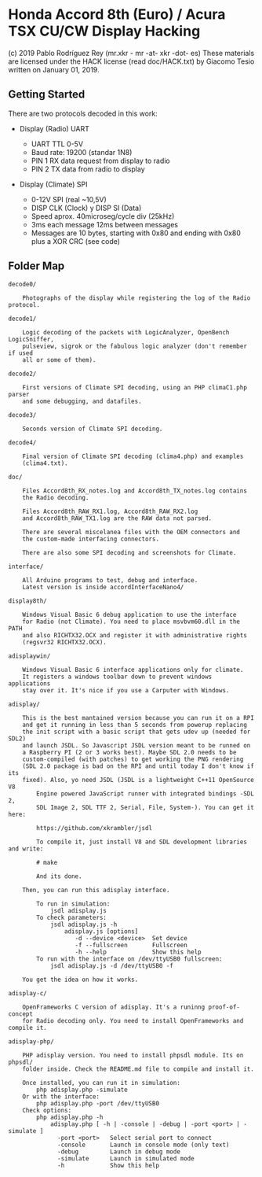 # Honda Accord 8th (Euro) / Acura TSX CU/CW Display Hacking

(c) 2019 Pablo Rodríguez Rey (mr.xkr - mr -at- xkr -dot- es)
These materials are licensed under the HACK license (read doc/HACK.txt) by Giacomo Tesio written on January 01, 2019.


## Getting Started

There are two protocols decoded in this work:

* Display (Radio) UART
	- UART TTL 0-5V
	- Baud rate: 19200 (standar 1N8)
	- PIN 1 RX data request from display to radio
	- PIN 2 TX data from radio to display

* Display (Climate) SPI
	- 0-12V SPI (real ~10,5V)
	- DISP CLK (Clock) y DISP SI (Data)
	- Speed aprox. 40microseg/cycle div (25kHz)
	- 3ms each message 12ms between messages
	- Messages are 10 bytes, starting with 0x80 and ending with 0x80 plus a XOR CRC (see code)


## Folder Map

	decode0/

		Photographs of the display while registering the log of the Radio protocol.

	decode1/

		Logic decoding of the packets with LogicAnalyzer, OpenBench LogicSniffer,
		pulseview, sigrok or the fabulous logic analyzer (don't remember if used
		all or some of them).

	decode2/

		First versions of Climate SPI decoding, using an PHP climaC1.php parser
		and some debugging, and datafiles.

	decode3/

		Seconds version of Climate SPI decoding.

	decode4/

		Final version of Climate SPI decoding (clima4.php) and examples
		(clima4.txt).

	doc/

		Files Accord8th_RX_notes.log and Accord8th_TX_notes.log contains
		the Radio decoding.

		Files Accord8th_RAW_RX1.log, Accord8th_RAW_RX2.log
		and Accord8th_RAW_TX1.log are the RAW data not parsed.

		There are several miscelanea files with the OEM connectors and
		the custom-made interfacing connectors.

		There are also some SPI decoding and screenshots for Climate.

	interface/

		All Arduino programs to test, debug and interface.
		Latest version is inside accordInterfaceNano4/

	display8th/

		Windows Visual Basic 6 debug application to use the interface
		for Radio (not Climate). You need to place msvbvm60.dll in the PATH
		and also RICHTX32.OCX and register it with administrative rights
		(regsvr32 RICHTX32.OCX).

	adisplaywin/

		Windows Visual Basic 6 interface applications only for climate.
		It registers a windows toolbar down to prevent windows applications
		stay over it. It's nice if you use a Carputer with Windows.

	adisplay/

		This is the best mantained version because you can run it on a RPI
		and get it running in less than 5 seconds from powerup replacing
		the init script with a basic script that gets udev up (needed for SDL2)
		and launch JSDL. So Javascript JSDL version meant to be runned on
		a Raspberry PI (2 or 3 works best). Maybe SDL 2.0 needs to be
		custom-compiled (with patches) to get working the PNG rendering
		(SDL 2.0 package is bad on the RPI and until today I don't know if its
		fixed). Also, yo need JSDL (JSDL is a lightweight C++11 OpenSource V8
			Engine powered JavaScript runner with integrated bindings -SDL 2,
			SDL Image 2, SDL TTF 2, Serial, File, System-). You can get it here:

			https://github.com/xkrambler/jsdl

			To compile it, just install V8 and SDL development libraries and write:

			# make

			And its done.

		Then, you can run this adisplay interface.

			To run in simulation:
				jsdl adisplay.js
			To check parameters:
				jsdl adisplay.js -h
					adisplay.js [options]
					   -d --device <device>  Set device
					   -f --fullscreen       Fullscreen
					   -h --help             Show this help
			To run with the interface on /dev/ttyUSB0 fullscreen:
				jsdl adisplay.js -d /dev/ttyUSB0 -f

		You get the idea on how it works.

	adisplay-c/

		OpenFrameworks C version of adisplay. It's a runinng proof-of-concept
		for Radio decoding only. You need to install OpenFrameworks and compile it.

	adisplay-php/

		PHP adisplay version. You need to install phpsdl module. Its on phpsdl/
		folder inside. Check the README.md file to compile and install it.

		Once installed, you can run it in simulation:
			php adisplay.php -simulate
		Or with the interface:
			php adisplay.php -port /dev/ttyUSB0
		Check options:
			php adisplay.php -h
				adisplay.php [ -h | -console | -debug | -port <port> | -simulate ]
				  -port <port>   Select serial port to connect
				  -console       Launch in console mode (only text)
				  -debug         Launch in debug mode
				  -simulate      Launch in simulated mode
				  -h             Show this help
